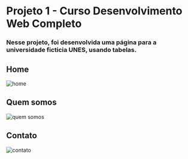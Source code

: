 # Projeto 1 - Curso Desenvolvimento Web Completo 

### Nesse projeto, foi desenvolvida uma página para a universidade ficticia UNES, usando tabelas. 

## Home
![home](https://user-images.githubusercontent.com/85260155/169923102-4d896330-adb5-4d5d-86af-a3fb8a90329e.png)

## Quem somos
![quem somos](https://user-images.githubusercontent.com/85260155/169923145-194df4ca-f38b-431a-9143-d4156b5b463d.png)

## Contato
![contato](https://user-images.githubusercontent.com/85260155/169923163-cc44896c-34f2-4094-8cb1-1d8ff9bfb584.png)
